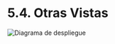 # 5.4. Otras Vistas

![Diagrama de despliegue](https://github.com/user-attachments/assets/2c1e110f-9ca4-4873-ba1f-c696b14dbad4)
